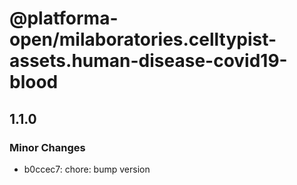 # @platforma-open/milaboratories.celltypist-assets.human-disease-covid19-blood

## 1.1.0

### Minor Changes

- b0ccec7: chore: bump version

